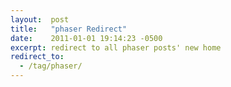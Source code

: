 ```yaml
---
layout:  post
title:   "phaser Redirect"
date:    2011-01-01 19:14:23 -0500
excerpt: redirect to all phaser posts' new home
redirect_to:
  - /tag/phaser/
---
```

